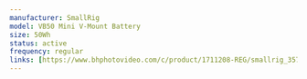 ```yaml
---
manufacturer: SmallRig
model: VB50 Mini V-Mount Battery
size: 50Wh
status: active
frequency: regular
links: [https://www.bhphotovideo.com/c/product/1711208-REG/smallrig_3579_vb50_mini_50wh_v_mount]
---
```

